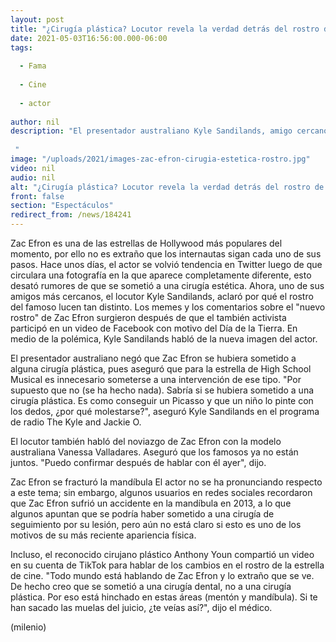 ```yaml
---
layout: post
title: "¿Cirugía plástica? Locutor revela la verdad detrás del rostro de Zac Efron -  Un Picasso"
date: 2021-05-03T16:56:00.000-06:00
tags:
  
  - Fama
  
  - Cine
  
  - actor
  
author: nil
description: "El presentador australiano Kyle Sandilands, amigo cercano de Zac Efron, habló de la nueva apariencia del actor; aclaró si se sometió a una cirugía plástica.   "
image: "/uploads/2021/images-zac-efron-cirugia-estetica-rostro.jpg"
video: nil
audio: nil
alt: "¿Cirugía plástica? Locutor revela la verdad detrás del rostro de Zac Efron -  Un Picasso"
front: false
section: "Espectáculos"
redirect_from: /news/184241
---
```


Zac Efron es una de las estrellas de Hollywood más populares del momento, por ello no es extraño que los internautas sigan cada uno de sus pasos. Hace unos días, el actor se volvió tendencia en Twitter luego de que circulara una fotografía en la que aparece completamente diferente, esto desató rumores de que se sometió a una cirugía estética. Ahora, uno de sus amigos más cercanos, el locutor Kyle Sandilands, aclaró por qué el rostro del famoso lucen tan distinto. Los memes y los comentarios sobre el "nuevo rostro" de Zac Efron surgieron después de que el también activista participó en un video de Facebook con motivo del Día de la Tierra. En medio de la polémica, Kyle Sandilands habló de la nueva imagen del actor.  

El presentador australiano negó que Zac Efron se hubiera sometido a alguna cirugía plástica, pues aseguró que para la estrella de High School Musical es innecesario someterse a una intervención de ese tipo.  "Por supuesto que no (se ha hecho nada). Sabría si se hubiera sometido a una cirugía plástica. Es como conseguir un Picasso y que un niño lo pinte con los dedos, ¿por qué molestarse?", aseguró Kyle Sandilands en el programa de radio The Kyle and Jackie O.  

El locutor también habló del noviazgo de Zac Efron con la modelo australiana Vanessa Valladares. Aseguró que los famosos ya no están juntos. "Puedo confirmar después de hablar con él ayer", dijo.  

Zac Efron se fracturó la mandíbula El actor no se ha pronunciando respecto a este tema; sin embargo, algunos usuarios en redes sociales recordaron que Zac Efron sufrió un accidente en la mandíbula en 2013, a lo que algunos apuntan que se podría haber sometido a una cirugía de seguimiento por su lesión, pero aún no está claro si  esto es uno de los motivos de su más reciente apariencia física.  

Incluso, el reconocido cirujano plástico Anthony Youn compartió un video en su cuenta de TikTok para hablar de los cambios en el rostro de la estrella de cine.  "Todo mundo está hablando de Zac Efron y lo extraño que se ve. De hecho creo que se sometió a una cirugía dental, no a una cirugía plástica. Por eso está hinchado en estas áreas (mentón y mandíbula). Si te han sacado las muelas del juicio, ¿te veías así?", dijo el médico. 

(milenio)